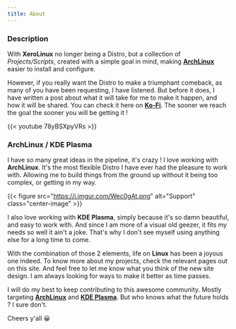 ```yaml
---
title: About
---
```


### Description

With **XeroLinux** no longer being a Distro, but a collection of _Projects/Scripts_, created with a simple goal in mind, making [**ArchLinux**](https://archlinux.org) easier to install and configure.

However, if you really want the Distro to make a triumphant comeback, as many of you have been requesting, I have listened. But before it does, I have written a post about what it will take for me to make it happen, and how it will be shared. You can check it here on [**Ko-Fi**](https://ko-fi.com/post/Some-Great-News-Coming-L4L8XLJBN). The sooner we reach the goal the sooner you will be getting it !

{{< youtube 78yBSXpyVRs >}}<br />

### ArchLinux / KDE Plasma

I have so many great ideas in the pipeline, it's crazy ! I love working with **ArchLinux**. It's the most flexible Distro I have ever had the pleasure to work with. Allowing me to build things from the ground up without it being too complex, or getting in my way.

{{< figure src="https://i.imgur.com/Wec0gAt.png" alt="Support" class="center-image" >}} <br />

I also love working with **KDE Plasma**, simply because it's so damn beautiful, and easy to work with. And since I am more of a visual old geezer, it fits my needs so well it ain't a joke. That's why I don't see myself using anything else for a long time to come.

With the combination of those 2 elements, life on **Linux** has been a joyous one indeed. To know more about my projects, check the relevant pages out on this site. And feel free to let me know what you think of the new site design. I am always looking for ways to make it better as time passes.

I will do my best to keep contributing to this awesome community. Mostly targeting [**ArchLinux**](https://archlinux.org) and [**KDE Plasma**](https://kde.org). But who knows what the future holds ? I sure don't.

Cheers y'all 😀
